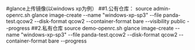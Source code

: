 #glance上传镜像(以windows xp为例）
##1.公有仓库：
	source admin-openrc.sh
	glance image-create --name "windows-xp-sp3" --file panda-test.qcow2 --disk-format qcow2 --container-format bare --visibility public --progress
##2.私有仓库
	source demo-openrc.sh
	glance image-create --name "windows-xp-sp3" --file panda-test.qcow2 --disk-format qcow2 --container-format bare --progress